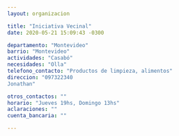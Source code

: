 ```yaml
---
layout: organizacion

title: "Iniciativa Vecinal"
date: 2020-05-21 15:09:43 -0300

departamento: "Montevideo"
barrio: "Montevideo"
actividades: "Casabó"
necesidades: "Olla"
telefono_contacto: "Productos de limpieza, alimentos"
direccion: "097322340
Jonathan"

otros_contactos: ""
horario: "Jueves 19hs, Domingo 13hs"
aclaraciones: ""
cuenta_bancaria: ""

---
```

